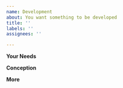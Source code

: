 ```yaml
---
name: Development
about: You want something to be developed
title: ''
labels: ''
assignees: ''

---
```


**Your Needs**

**Conception**

**More**
